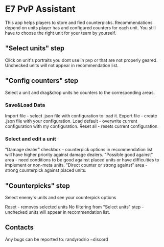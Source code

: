 # E7 PvP Assistant

This app helps players to store and find counterpicks. Recommendations depend on units player has and configured counters for each unit.
You still have to choose the right unit for your team by yourself.

## "Select units" step
Click on unit's portraits you dont use in pvp or that are not properly geared. Unchecked units will not appear in recommendation list.


## "Config counters" step
Select a unit and drag&drop units he counters to the corresponding areas.

### Save&Load Data
Import file - select .json file with configuration to load it.
Export file - create .json file with your configuration.
Load default - overwrite current configuration with my configuration.
Reset all - resets current configuration.

### Select and edit a unit
"Damage dealer" checkbox - counterpick options in recommendation list will have higher priority against damage dealers.
"Possible good against" area - need conditions to be good against placed units or have difficulties to implement or non-meta units.
"Direct counter or strong against" area - strong counterpick against placed units.

## "Counterpicks" step
Select enemy`s units and see your counterpick options

Reset - removes selected units
No filtering from "Select units" step - unchecked units will  appear in recommendation list.


## Contacts
Any bugs can be reported to: randyrodrio  ~discord
